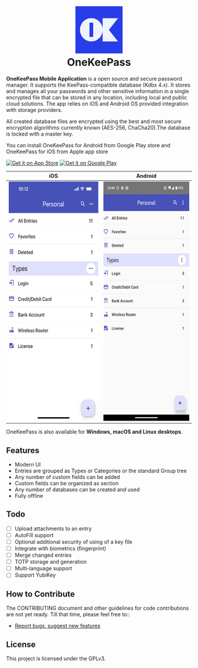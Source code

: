 <h1 align="center">
  <img src="./android/app/src/main/res/mipmap-xxxhdpi/ic_launcher.png" alt="OneKeePass" width="128" />
  <br>
  <div>OneKeePass</div>
</h1>

**OneKeePass Mobile Application** is a open source and secure password manager. It supports the KeePass-compatible database (Kdbx 4.x). It stores and manages all your passwords and other sensitive information in a single encrypted file that can be stored in any location, including local and public cloud solutions. The app relies on iOS and Android OS provided integration with storage providers.  


All created database files are encrypted using the best and most secure encryption algorithms currently known (AES-256, ChaCha20).The database is locked with a master key.

You can install OneKeePass for Android from Google Play store and OneKeePass for iOS from Apple app store

<a href="" target="_blank"><img alt="Get it on App Store" src="https://imgur.com/GdGqPMY.png" width="153" height="46"></a>
<a href="https://play.google.com/store/apps/details?id=com.onekeepassmobile" target="_blank"><img alt="Get it on Google Play" src="https://imgur.com/YQzmZi9.png" width="153" height="46"></a> 

| iOS  | Android |
| ------------- | ------------- |
| <img src="./screenshots/i_entrytypescat.png" alt="" width="325" height="650" /> | <img src="./screenshots/a_entrytypescat.png" alt="" width="300" height="650" />|


OneKeePass is also available for **Windows, macOS and Linux desktops**.

## Features
- Modern UI
- Entries are grouped as Types or Categories or the standard Group tree
- Any number of custom fields can be added
- Custom fields can be organized as section
- Any number of databases can be created and used
- Fully offline 

## Todo
- [ ] Upload attachments to an entry 
- [ ] AutoFill support
- [ ] Optional additional security of using of a key file 
- [ ] Integrate with biometrics (fingerprint)
- [ ] Merge changed entries
- [ ] TOTP storage and generation 
- [ ] Multi-language support
- [ ] Support YubiKey 

## How to Contribute
The CONTRIBUTING document and other guidelines for code contributions are not yet ready. Till that time, please feel free to::
- [Report bugs, suggest new features](https://github.com/OneKeePass/mobile/issues)

## License
This project is licensed under the GPLv3.
